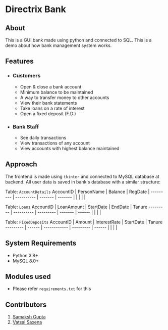 # Directrix Bank

## About
This is a GUI bank made using python and connected to SQL. This is a demo about how bank management system works.

## Features
- ### Customers
  - Open & close a bank account
  - Minimum balance to be maintained
  - A way to transfer money to other accounts
  - View their bank statements
  - Take loans on a rate of interest
  - Open a fixed deposit (F.D.)

- ### Bank Staff
  - See daily transactions
  - View transactions of any account
  - View accounts with highest balance maintained

## Approach
The frontend is made using `tkinter` and connected to MySQL database at backend. All user data is saved in bank's database with a similar structure:

Table: `AccountDetails`
AccountID | PersonName | Balance | RegDate |
--------- | ---------- | ------- | ------- |
 | | | |
 
 
Table: `Loans`
AccountID | LoanAmount | StartDate | EndDate | Tanure
--------- | ---------- | --------- | ------- | ------
 | | | | 


Table: `FixedDeposits`
AccountID | Amount | InterestRate | StartDate | Tanure
--------- | ------ | ------------ | --------- | ------
 | | | | 

## System Requirements
- Python 3.8+
- MySQL 8.0+

## Modules used
- Please refer `requirements.txt` for this

## Contributors
1. [Samaksh Gupta](https://github.com/AwesomeSam9523)
2. [Vatsal Saxena](https://github.com/vatsal2025)
